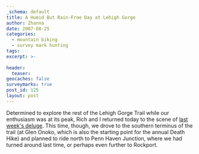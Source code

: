 ```yaml
---
_schema: default
title: A Humid But Rain-Free Day at Lehigh Gorge
author: Zhanna
date: 2007-08-25
categories:
  - mountain biking
  - survey mark hunting
tags:
excerpt: >- 
  
header:
  teaser:
geocaches: false
surveymarks: true
post_id: 125
layout: post      
---
```


Determined to explore the rest of the Lehigh Gorge Trail while our enthusiasm was at its peak, Rich and I returned today to the scene of [last week's deluge](https://planetzhanna.com/adventures/2007/08/17/riding-in-the-storm-at-lehigh-gorge).  This time, though, we drove to the southern terminus of the trail (at Glen Onoko, which is also the starting point for the annual Death Hike) and planned to ride north to Penn Haven Junction, where we had turned around last time, or perhaps even further to Rockport.
